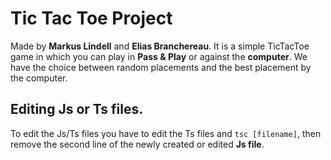 # Tic Tac Toe Project
Made by **Markus Lindell** and **Elias Branchereau**. It is a simple TicTacToe game in which you can play in **Pass & Play** or against the **computer**. We have the choice between random placements and the best placement by the computer.


## Editing Js or Ts files.

To edit the Js/Ts files you have to edit the Ts files and `tsc [filename]`, then remove the second line of the newly created or edited **Js file**. 
